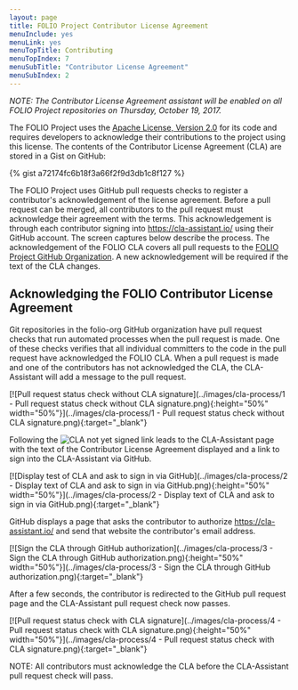 ```yaml
---
layout: page
title: FOLIO Project Contributor License Agreement
menuInclude: yes
menuLink: yes
menuTopTitle: Contributing
menuTopIndex: 7
menuSubTitle: "Contributor License Agreement"
menuSubIndex: 2
---
```


_NOTE: The Contributor License Agreement assistant will be enabled on all FOLIO Project repositories on Thursday, October 19, 2017._

The FOLIO Project uses the [Apache License, Version 2.0](https://www.apache.org/licenses/LICENSE-2.0) for its code and requires developers to acknowledge their contributions to the project using this license.
The contents of the Contributor License Agreement (CLA) are stored in a Gist on GitHub:

{% gist a72174fc6b18f3a66f2f9d3db1c8f127 %}

The FOLIO Project uses GitHub pull requests checks to register a contributor's acknowledgement of the license agreement.
Before a pull request can be merged, all contributors to the pull request must acknowledge their agreement with the terms.
This acknowledgement is through each contributor signing into https://cla-assistant.io/ using their GitHub account.
The screen captures below describe the process.
The acknowledgement of the FOLIO CLA covers all pull requests to the [FOLIO Project GitHub Organization](https://github.org/folio-org).
A new acknowledgement will be required if the text of the CLA changes.

## Acknowledging the FOLIO Contributor License Agreement

Git repositories in the folio-org GitHub organization have pull request checks that run automated processes when the pull request is made.
One of these checks verifies that all individual committers to the code in the pull request have acknowledged the FOLIO CLA.
When a pull request is made and one of the contributors has not acknowledged the CLA, the CLA-Assistant will add a message to the pull request.

[![Pull request status check without CLA signature](../images/cla-process/1 - Pull request status check without CLA signature.png){:height="50%" width="50%"}](../images/cla-process/1 - Pull request status check without CLA signature.png){:target="_blank"}

Following the ![CLA not yet signed](https://camo.githubusercontent.com/0a16aa28ccc85529801cccef17b3dfaeb79183c6/68747470733a2f2f636c612d617373697374616e742e696f2f70756c6c2f62616467652f6e6f745f7369676e6564) link leads to the CLA-Assistant page with the text of the Contributor License Agreement displayed and a link to sign into the CLA-Assistant via GitHub.

[![Display test of CLA and ask to sign in via GitHub](../images/cla-process/2 - Display text of CLA and ask to sign in via GitHub.png){:height="50%" width="50%"}](../images/cla-process/2 - Display text of CLA and ask to sign in via GitHub.png){:target="_blank"}

GitHub displays a page that asks the contributor to authorize https://cla-assistant.io/ and send that website the contributor's email address.

[![Sign the CLA through GitHub authorization](../images/cla-process/3 - Sign the CLA through GitHub authorization.png){:height="50%" width="50%"}](../images/cla-process/3 - Sign the CLA through GitHub authorization.png){:target="_blank"}

After a few seconds, the contributor is redirected to the GitHub pull request page and the CLA-Assistant pull request check now passes.

[![Pull request status check with CLA signature](../images/cla-process/4 - Pull request status check with CLA signature.png){:height="50%" width="50%"}](../images/cla-process/4 - Pull request status check with CLA signature.png){:target="_blank"}

NOTE: All contributors must acknowledge the CLA before the CLA-Assistant pull request check will pass.
